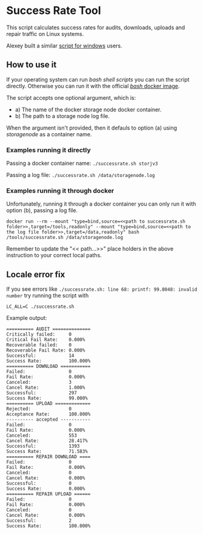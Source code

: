 # Success Rate Tool

This script calculates success rates for audits, downloads, uploads and repair traffic on Linux systems.

Alexey built a similar [script for windows](https://github.com/AlexeyALeonov/success_rate) users.

## How to use it

If your operating system can run _bash shell scripts_ you can run the script directly. Otherwise you can run it with the official [_bash_ docker image](https://hub.docker.com/_/bash).

The script accepts one optional argument, which is:

- a) The name of the docker storage node docker container.
- b) The path to a storage node log file.

When the argument isn't provided, then it defauls to option (a) using _storagenode_ as a container name.

### Examples running it directly

Passing a docker container name: `./successrate.sh storjv3`

Passing a log file: `./successrate.sh /data/storagenode.log`


### Examples running it through docker

Unfortunately, running it through a docker container you can only run it with option (b), passing a log file.

```
docker run --rm --mount "type=bind,source=<<path to successrate.sh folder>>,target=/tools,readonly" --mount "type=bind,source=<<path to the log file folder>>,target=/data,readonly" bash /tools/successrate.sh /data/storagenode.log
```

Remember to update the "<< path...>>" place holders in the above instruction to your correct local paths.


## Locale error fix
If you see errors like `./successrate.sh: line 68: printf: 99.8048: invalid number` try running the script with
```
LC_ALL=C ./successrate.sh
```

Example output:
```
========== AUDIT ==============
Critically failed:     0
Critical Fail Rate:    0.000%
Recoverable failed:    0
Recoverable Fail Rate: 0.000%
Successful:            14
Success Rate:          100.000%
========== DOWNLOAD ===========
Failed:                0
Fail Rate:             0.000%
Canceled:              3
Cancel Rate:           1.000%
Successful:            297
Success Rate:          99.000%
========== UPLOAD =============
Rejected:              0
Acceptance Rate:       100.000%
---------- accepted -----------
Failed:                0
Fail Rate:             0.000%
Canceled:              553
Cancel Rate:           28.417%
Successful:            1393
Success Rate:          71.583%
========== REPAIR DOWNLOAD ====
Failed:                0
Fail Rate:             0.000%
Canceled:              0
Cancel Rate:           0.000%
Successful:            0
Success Rate:          0.000%
========== REPAIR UPLOAD ======
Failed:                0
Fail Rate:             0.000%
Canceled:              0
Cancel Rate:           0.000%
Successful:            2
Success Rate:          100.000%
```
